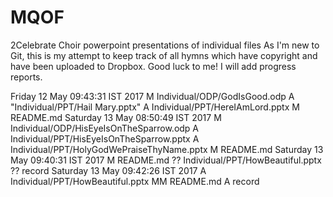 # MQOF
2Celebrate Choir powerpoint presentations of individual files
As I'm new to Git, this is my attempt to keep track of all hymns which have copyright and have been uploaded to Dropbox.
Good luck to me! I will add progress reports.

Friday 12 May  09:43:31 IST 2017
M  Individual/ODP/GodIsGood.odp
A  "Individual/PPT/Hail Mary.pptx"
A  Individual/PPT/HereIAmLord.pptx
 M README.md
Saturday 13 May  08:50:49 IST 2017
M  Individual/ODP/HisEyeIsOnTheSparrow.odp
A  Individual/PPT/HisEyeIsOnTheSparrow.pptx
A  Individual/PPT/HolyGodWePraiseThyName.pptx
 M README.md
Saturday 13 May  09:40:31 IST 2017
 M README.md
?? Individual/PPT/HowBeautiful.pptx
?? record
Saturday 13 May  09:42:26 IST 2017
A  Individual/PPT/HowBeautiful.pptx
MM README.md
A  record
